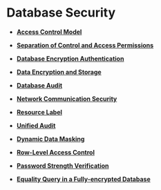 # Database Security<a name="EN-US_TOPIC_0000001135665703"></a>

-   **[Access Control Model](access-control-model.md)**  

-   **[Separation of Control and Access Permissions](separation-of-control-and-access-permissions.md)**  

-   **[Database Encryption Authentication](database-encryption-authentication.md)**  

-   **[Data Encryption and Storage](data-encryption-and-storage.md)**  

-   **[Database Audit](database-audit.md)**  

-   **[Network Communication Security](network-communication-security.md)**  

-   **[Resource Label](resource-label.md)**  

-   **[Unified Audit](unified-audit.md)**  

-   **[Dynamic Data Masking](dynamic-data-masking.md)**  

-   **[Row-Level Access Control](row-level-access-control.md)**  

-   **[Password Strength Verification](password-strength-verification.md)**  

-   **[Equality Query in a Fully-encrypted Database](equality-query-in-a-fully-encrypted-database.md)**  


